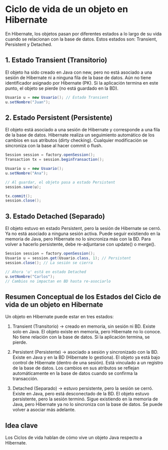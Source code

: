 # Ciclo de vida de un objeto en Hibernate

En Hibernate, los objetos pasan por diferentes estados a lo largo de su vida cuando se relacionan con la base de datos. Estos estados son: Transient, Persistent y Detached.

## 1. Estado Transient (Transitorio)

El objeto ha sido creado en Java con new, pero no está asociado a una sesión de Hibernate ni a ninguna fila de la base de datos. Aún no tiene identificador asignado por Hibernate (PK). Si la aplicación termina en este punto, el objeto se pierde (no está guardado en la BD).

```java
Usuario u = new Usuario(); // Estado Transient
u.setNombre("Juan");
```

## 2. Estado Persistent (Persistente)

El objeto está asociado a una sesión de Hibernate y corresponde a una fila de la base de datos. Hibernate realiza un seguimiento automático de los cambios en sus atributos (dirty checking). Cualquier modificación se sincroniza con la base al hacer commit o flush.

```java
Session session = factory.openSession();
Transaction tx = session.beginTransaction();

Usuario u = new Usuario();
u.setNombre("Ana");

// Al guardar, el objeto pasa a estado Persistent
session.save(u);

tx.commit();
session.close();
```

## 3. Estado Detached (Separado)

El objeto estuvo en estado Persistent, pero la sesión de Hibernate se cerró. Ya no está asociado a ninguna sesión activa. Puede seguir existiendo en la memoria de Java, pero Hibernate no lo sincroniza más con la BD. Para volver a hacerlo persistente, debe re-adjuntarse con update() o merge().

```java
Session session = factory.openSession();
Usuario u = session.get(Usuario.class, 1); // Persistent
session.close(); // La sesión se cierra

// Ahora 'u' está en estado Detached
u.setNombre("Carlos"); 
// Cambios no impactan en BD hasta re-asociarlo
```

## Resumen Conceptual de los Estados del Ciclo de vida de un objeto en Hibernate

Un objeto en Hibernate puede estar en tres estados:

1. Transient (Transitorio) → creado en memoria, sin sesión ni BD. Existe solo en Java.
    El objeto existe en memoria, pero Hibernate no lo conoce.
    No tiene relación con la base de datos.
    Si la aplicación termina, se pierde.

2. Persistent (Persistente) → asociado a sesión y sincronizado con la BD. Existe en Java y en la BD (Hibernate lo gestiona).
    El objeto ya está bajo control de Hibernate (dentro de una sesión).
    Está vinculado a un registro de la base de datos.
    Los cambios en sus atributos se reflejan automáticamente en la base de datos cuando se confirma la transacción.

3. Detached (Separado) → estuvo persistente, pero la sesión se cerró. Existe en Java, pero está desconectado de la BD.
    El objeto estuvo persistente, pero la sesión terminó.
    Sigue existiendo en la memoria de Java, pero Hibernate ya no lo sincroniza con la base de datos.
    Se puede volver a asociar más adelante.

## Idea clave

Los Ciclos de vida hablan de cómo vive un objeto Java respecto a Hibernate.
